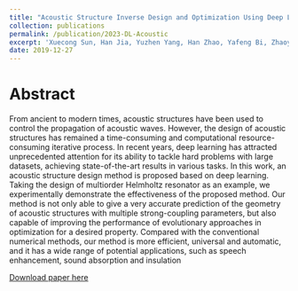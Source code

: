 ```yaml
---
title: "Acoustic Structure Inverse Design and Optimization Using Deep Learning"
collection: publications
permalink: /publication/2023-DL-Acoustic
excerpt: 'Xuecong Sun, Han Jia, Yuzhen Yang, Han Zhao, Yafeng Bi, Zhaoyong Sun and Jun Yang'
date: 2019-12-27
---
```



Abstract
======
From ancient to modern times, acoustic structures have been used to control the propagation of acoustic waves. However, the design of acoustic structures has remained a time-consuming and computational resource-consuming iterative process. In recent years, deep learning has attracted unprecedented attention for its ability to tackle hard problems with large datasets, achieving state-of-the-art results in various tasks. In this work, an acoustic structure design method is proposed based on deep learning. Taking the design of multiorder Helmholtz resonator as an example, we experimentally demonstrate the effectiveness of the proposed method. Our method is not only able to give a very accurate prediction of the geometry of acoustic structures with multiple strong-coupling parameters, but also capable of improving the performance of evolutionary approaches in optimization for a desired property. Compared with the conventional numerical methods, our method is more efficient, universal and automatic, and it has a wide range of potential applications, such as speech enhancement, sound absorption and insulation

[Download paper here](https://github.com/sunxvecong/sunxvecong.github.io/blob/master/files/DL_Acoustic.pdf)
